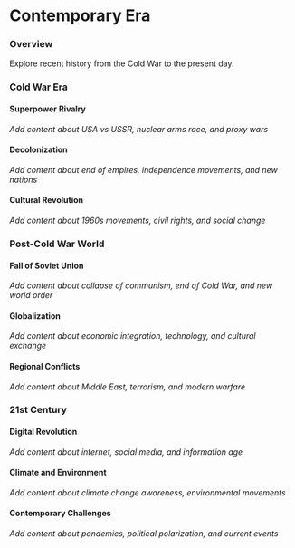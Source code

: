 # Contemporary Era

### Overview

Explore recent history from the Cold War to the present day.

### Cold War Era

#### Superpower Rivalry
*Add content about USA vs USSR, nuclear arms race, and proxy wars*

#### Decolonization
*Add content about end of empires, independence movements, and new nations*

#### Cultural Revolution
*Add content about 1960s movements, civil rights, and social change*

### Post-Cold War World

#### Fall of Soviet Union
*Add content about collapse of communism, end of Cold War, and new world order*

#### Globalization
*Add content about economic integration, technology, and cultural exchange*

#### Regional Conflicts
*Add content about Middle East, terrorism, and modern warfare*

### 21st Century

#### Digital Revolution
*Add content about internet, social media, and information age*

#### Climate and Environment
*Add content about climate change awareness, environmental movements*

#### Contemporary Challenges
*Add content about pandemics, political polarization, and current events*

